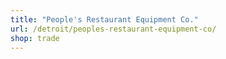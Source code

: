 ```yaml
---
title: "People's Restaurant Equipment Co."
url: /detroit/peoples-restaurant-equipment-co/
shop: trade
---
```

